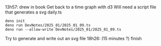 13h57: 
drew in book
Get back to a time graph with d3
Will need a script file that generates a svg
daily.ts
```
deno init
deno run DevNotes/2025_01/2025_01_09.ts
deno run --allow-write DevNotes/2025_01/2025_01_09.ts

```
Try to generate and write out an svg file
18h26: (15 minutes ?)
finish

